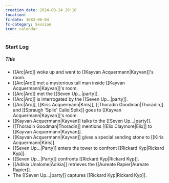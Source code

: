 ```yaml
---
creation_date: 2024-09-24 20:18
location: 
fc-date: 1083-06-04
fc-category: Session
icon: calendar
---
```

### Start Log
##### Title
- [[Arc|Arc]] woke up and went to [[Kayvan Acquermann|Kayvan]]'s room.
- [[Arc|Arc]] met a mysterious tall man inside [[Kayvan Acquermann|Kayvan]]'s room.
- [[Arc|Arc]] met the [[Seven Up...|party]].
- [[Arc|Arc]] is interrogated by the [[Seven Up...|party]].
- [[Arc|Arc]], [[Kiris Acquermann|Kiris]], [[Thoradin Goodman|Thoradin]] and [[Spraugh 'Splix' Calix|Splix]] goes to [[Kayvan Acquermann|Kayvan]]'s room.
- [[Kayvan Acquermann|Kayvan]] talks to the [[Seven Up...|party]].
- [[Thoradin Goodman|Thoradin]] mentions [[Elix Claymore|Elix]] to [[Kayvan Acquermann|Kayvan]].
- [[Kayvan Acquermann|Kayvan]] gives a special sending stone to [[Kiris Acquermann|Kiris]].
- [[Seven Up...|Party]] enters the tower to confront [[Rickard Kyp|Rickard Kyp]].
- [[Seven Up...|Party]] confronts [[Rickard Kyp|Rickard Kyp]].
- [[Adikia Unalome|Adikia]] retrieves the [[Aureate Rapier|Aureate Rapier]].
- The [[Seven Up...|party]] captures [[Rickard Kyp|Rickard Kyp]].